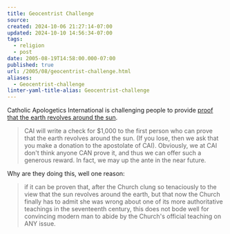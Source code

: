 ```yaml
---
title: Geocentrist Challenge
source: 
created: 2024-10-06 21:27:14-07:00
updated: 2024-10-10 14:56:34-07:00
tags:
  - religion
  - post
date: 2005-08-19T14:58:00.000-07:00
published: true
url: /2005/08/geocentrist-challenge.html
aliases:
  - Geocentrist-challenge
linter-yaml-title-alias: Geocentrist-challenge
---
```



Catholic Apologetics International is challenging people to provide [proof that the earth revolves around the sun](https://www.catholicintl.com/epologetics/articles/science/geochallenge.htm).  
  

>   
> CAI will write a check for $1,000 to the first person who can prove that the earth revolves around the sun. (If you lose, then we ask that you make a donation to the apostolate of CAI). Obviously, we at CAI don't think anyone CAN prove it, and thus we can offer such a generous reward. In fact, we may up the ante in the near future.  

  
  
Why are they doing this, well one reason:  
  

>   
> if it can be proven that, after the Church clung so tenaciously to the view that the sun revolves around the earth, but that now the Church finally has to admit she was wrong about one of its more authoritative teachings in the seventeenth century, this does not bode well for convincing modern man to abide by the Church's official teaching on ANY issue.